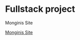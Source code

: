 # Fullstack project
<html>
  <head>
    <title>Welcome</title>
  </head>
  <body>
    <p>Monginis Site </p>
    <a href="./monginisesite" target="_blank">Monginis Site</a>
  </body>
</html>
